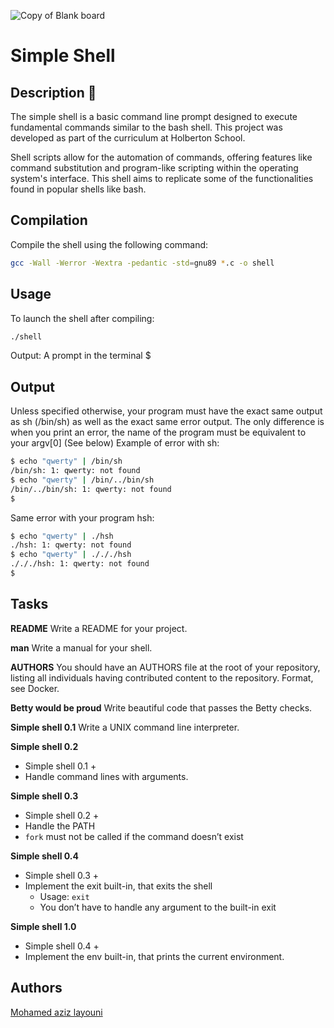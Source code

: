![Copy of Blank board](https://github.com/nourchaira/holbertonschool-simple_shell/assets/146720384/abbdf179-040d-4c3d-90e2-641521e47a26)

# Simple Shell 

## Description 📖

The simple shell is a basic command line prompt designed to execute fundamental commands similar to the bash shell. This project was developed as part of the curriculum at Holberton School.

Shell scripts allow for the automation of commands, offering features like command substitution and program-like scripting within the operating system's interface. This shell aims to replicate some of the functionalities found in popular shells like bash.
## Compilation

Compile the shell using the following command:

```bash
gcc -Wall -Werror -Wextra -pedantic -std=gnu89 *.c -o shell 
```
## Usage
To launch the shell after compiling:

```bash
./shell 
```
Output: A prompt in the terminal $
## Output
Unless specified otherwise, your program must have the exact same output as sh (/bin/sh) as well as the exact same error output.
The only difference is when you print an error, the name of the program must be equivalent to your argv[0] (See below)
Example of error with sh:
```bash
$ echo "qwerty" | /bin/sh
/bin/sh: 1: qwerty: not found
$ echo "qwerty" | /bin/../bin/sh
/bin/../bin/sh: 1: qwerty: not found
$
```
Same error with your program hsh:

``` bash
$ echo "qwerty" | ./hsh
./hsh: 1: qwerty: not found
$ echo "qwerty" | ./././hsh
./././hsh: 1: qwerty: not found
$
```
## Tasks
**README**
Write a README for your project.

**man**
Write a manual for your shell.

**AUTHORS**
You should have an AUTHORS file at the root of your repository, listing all individuals having contributed content to the repository. Format, see Docker.

**Betty would be proud**
Write beautiful code that passes the Betty checks.

**Simple shell 0.1**
Write a UNIX command line interpreter.

**Simple shell 0.2**
- Simple shell 0.1 +
- Handle command lines with arguments.

**Simple shell 0.3**
- Simple shell 0.2 +
- Handle the PATH
- `fork` must not be called if the command doesn’t exist

**Simple shell 0.4**
- Simple shell 0.3 +
- Implement the exit built-in, that exits the shell
  - Usage: `exit`
  - You don’t have to handle any argument to the built-in exit

**Simple shell 1.0**
- Simple shell 0.4 +
- Implement the env built-in, that prints the current environment.
## Authors
[Mohamed aziz layouni](https://github.com/laayounii)